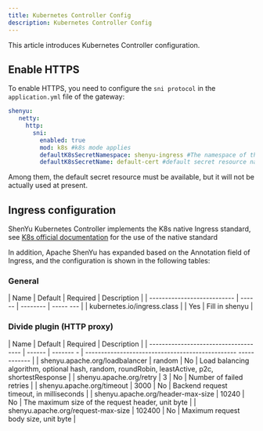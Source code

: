 ```yaml
---
title: Kubernetes Controller Config
description: Kubernetes Controller Config
---
```


This article introduces Kubernetes Controller configuration.

## Enable HTTPS

To enable HTTPS, you need to configure the `sni protocol` in the `application.yml` file of the gateway:

```yaml
shenyu:
   netty:
     http:
       sni:
         enabled: true
         mod: k8s #k8s mode applies
         defaultK8sSecretNamespace: shenyu-ingress #The namespace of the default secret resource
         defaultK8sSecretName: default-cert #default secret resource name
```

Among them, the default secret resource must be available, but it will not be actually used at present.

## Ingress configuration

ShenYu Kubernetes Controller implements the K8s native Ingress standard, see [K8s official documentation](https://kubernetes.io/docs/concepts/services-networking/ingress/) for the use of the native standard

In addition, Apache ShenYu has expanded based on the Annotation field of Ingress, and the configuration is shown in the following tables:

### General

| Name | Default | Required | Description |
| --------------------------- | ------ | -------- | ----- --- |
| kubernetes.io/ingress.class | | Yes | Fill in shenyu |

### Divide plugin (HTTP proxy)

| Name | Default | Required | Description |
| ------------------------------------- | ------ | ------- - | ------------------------------------------------ ------------ |
| shenyu.apache.org/loadbalancer | random | No | Load balancing algorithm, optional hash, random, roundRobin, leastActive, p2c, shortestResponse |
| shenyu.apache.org/retry | 3 | No | Number of failed retries |
| shenyu.apache.org/timeout | 3000 | No | Backend request timeout, in milliseconds |
| shenyu.apache.org/header-max-size | 10240 | No | The maximum size of the request header, unit byte |
| shenyu.apache.org/request-max-size | 102400 | No | Maximum request body size, unit byte |
